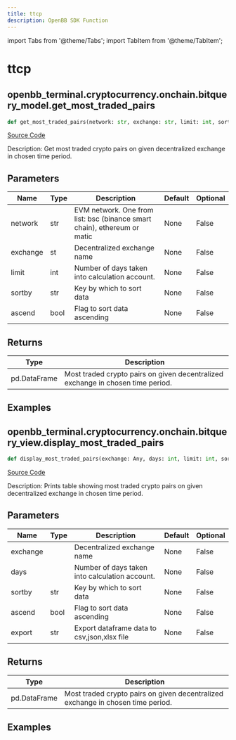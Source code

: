 ```yaml
---
title: ttcp
description: OpenBB SDK Function
---
```


import Tabs from '@theme/Tabs';
import TabItem from '@theme/TabItem';

# ttcp

<Tabs>
<TabItem value="model" label="Model" default>

## openbb_terminal.cryptocurrency.onchain.bitquery_model.get_most_traded_pairs

```python title='openbb_terminal/cryptocurrency/onchain/bitquery_model.py'
def get_most_traded_pairs(network: str, exchange: str, limit: int, sortby: str, ascend: bool) -> DataFrame
```
[Source Code](https://github.com/OpenBB-finance/OpenBBTerminal/tree/main/openbb_terminal/cryptocurrency/onchain/bitquery_model.py#L658)

Description: Get most traded crypto pairs on given decentralized exchange in chosen time period.

## Parameters

| Name | Type | Description | Default | Optional |
| ---- | ---- | ----------- | ------- | -------- |
| network | str | EVM network. One from list: bsc (binance smart chain), ethereum or matic | None | False |
| exchange | st | Decentralized exchange name | None | False |
| limit | int | Number of days taken into calculation account. | None | False |
| sortby | str | Key by which to sort data | None | False |
| ascend | bool | Flag to sort data ascending | None | False |

## Returns

| Type | Description |
| ---- | ----------- |
| pd.DataFrame | Most traded crypto pairs on given decentralized exchange in chosen time period. |

## Examples



</TabItem>
<TabItem value="view" label="View">

## openbb_terminal.cryptocurrency.onchain.bitquery_view.display_most_traded_pairs

```python title='openbb_terminal/cryptocurrency/onchain/bitquery_view.py'
def display_most_traded_pairs(exchange: Any, days: int, limit: int, sortby: str, ascend: bool, export: str) -> None
```
[Source Code](https://github.com/OpenBB-finance/OpenBBTerminal/tree/main/openbb_terminal/cryptocurrency/onchain/bitquery_view.py#L286)

Description: Prints table showing most traded crypto pairs on given decentralized exchange in chosen time period.

## Parameters

| Name | Type | Description | Default | Optional |
| ---- | ---- | ----------- | ------- | -------- |
| exchange |  | Decentralized exchange name | None | False |
| days |  | Number of days taken into calculation account. | None | False |
| sortby | str | Key by which to sort data | None | False |
| ascend | bool | Flag to sort data ascending | None | False |
| export | str | Export dataframe data to csv,json,xlsx file | None | False |

## Returns

| Type | Description |
| ---- | ----------- |
| pd.DataFrame | Most traded crypto pairs on given decentralized exchange in chosen time period. |

## Examples



</TabItem>
</Tabs>